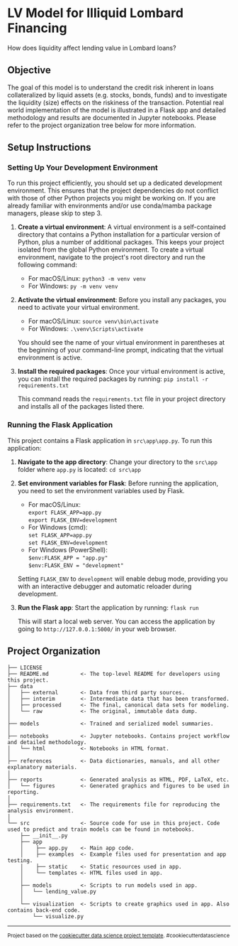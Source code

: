 LV Model for Illiquid Lombard Financing
==============================
How does liquidity affect lending value in Lombard loans?

## Objective
The goal of this model is to understand the credit risk inherent in loans collateralized by liquid assets (e.g. stocks, bonds, funds) and to investigate the liquidity (size) effects on the riskiness of the transaction. Potential real world implementation of the model is illustrated in a Flask app and detailed methodology and results are documented in Jupyter notebooks. Please refer to the project organization tree below for more information.

## Setup Instructions
### Setting Up Your Development Environment
To run this project efficiently, you should set up a dedicated development environment. This ensures that the project dependencies do not conflict with those of other Python projects you might be working on. If you are already familiar with environments and/or use conda/mamba package managers, please skip to step 3.

1. **Create a virtual environment**: A virtual environment is a self-contained directory that contains a Python installation for a particular version of Python, plus a number of additional packages. This keeps your project isolated from the global Python environment. To create a virtual environment, navigate to the project's root directory and run the following command:
    - For macOS/Linux: `python3 -m venv venv`
    - For Windows: `py -m venv venv`

2. **Activate the virtual environment**: Before you install any packages, you need to activate your virtual environment. 
    - For macOS/Linux: `source venv\bin\activate`
    - For Windows: `.\venv\Scripts\activate`

    You should see the name of your virtual environment in parentheses at the beginning of your command-line prompt, indicating that the virtual environment is active.

3. **Install the required packages**: Once your virtual environment is active, you can install the required packages by running: `pip install -r requirements.txt`

    This command reads the `requirements.txt` file in your project directory and installs all of the packages listed there.

### Running the Flask Application

This project contains a Flask application in `src\app\app.py`. To run this application:

1. **Navigate to the app directory**: Change your directory to the `src\app` folder where `app.py` is located: `cd src\app`

2. **Set environment variables for Flask**: Before running the application, you need to set the environment variables used by Flask. 
    - For macOS/Linux: <br>
    `export FLASK_APP=app.py`<br>`export FLASK_ENV=development`
    - For Windows (cmd): <br>`set FLASK_APP=app.py`<br>`set FLASK_ENV=development`
    - For Windows (PowerShell): <br>`$env:FLASK_APP = "app.py"`<br> `$env:FLASK_ENV = "development"`

    Setting `FLASK_ENV` to `development` will enable debug mode, providing you with an interactive debugger and automatic reloader during development.

3. **Run the Flask app**: Start the application by running: `flask run`

    This will start a local web server. You can access the application by going to `http://127.0.0.1:5000/` in your web browser.

Project Organization
------------

    ├── LICENSE
    ├── README.md          <- The top-level README for developers using this project.
    ├── data
    │   ├── external       <- Data from third party sources.
    │   ├── interim        <- Intermediate data that has been transformed.
    │   ├── processed      <- The final, canonical data sets for modeling.
    │   └── raw            <- The original, immutable data dump.
    │
    ├── models             <- Trained and serialized model summaries.
    │
    ├── notebooks          <- Jupyter notebooks. Contains project workflow and detailed methodology.
    │   └── html           <- Notebooks in HTML format.
    │
    ├── references         <- Data dictionaries, manuals, and all other explanatory materials.
    │
    ├── reports            <- Generated analysis as HTML, PDF, LaTeX, etc.
    │   └── figures        <- Generated graphics and figures to be used in reporting.
    │
    ├── requirements.txt   <- The requirements file for reproducing the analysis environment.
    │    
    └── src                <- Source code for use in this project. Code used to predict and train models can be found in notebooks.
        ├── __init__.py
        ├── app
        │    ├── app.py    <- Main app code.
        │    ├── examples  <- Example files used for presentation and app testing.
        │    ├── static    <- Static resources used in app.
        │    └── templates <- HTML files used in app.
        │
        ├── models         <- Scripts to run models used in app.
        │   └── lending_value.py
        │   
        └── visualization  <- Scripts to create graphics used in app. Also contains back-end code.
            └── visualize.py

--------

<p><small>Project based on the <a target="_blank" href="https://drivendata.github.io/cookiecutter-data-science/">cookiecutter data science project template</a>. #cookiecutterdatascience</small></p>
